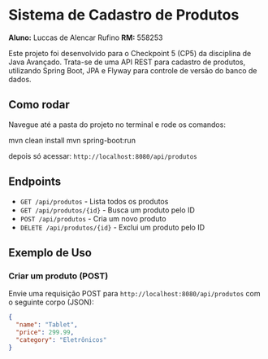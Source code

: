 # Sistema de Cadastro de Produtos

**Aluno:** Luccas de Alencar Rufino
**RM:** 558253

Este projeto foi desenvolvido para o Checkpoint 5 (CP5) da disciplina de Java Avançado. Trata-se de uma API REST para cadastro de produtos, utilizando Spring Boot, JPA e Flyway para controle de versão do banco de dados.

## Como rodar
Navegue até a pasta do projeto no terminal e rode os comandos:

mvn clean install
mvn spring-boot:run

depois só acessar: `http://localhost:8080/api/produtos`

## Endpoints

- `GET /api/produtos` - Lista todos os produtos
- `GET /api/produtos/{id}` - Busca um produto pelo ID
- `POST /api/produtos` - Cria um novo produto
- `DELETE /api/produtos/{id}` - Exclui um produto pelo ID

## Exemplo de Uso

### Criar um produto (POST)

Envie uma requisição POST para `http://localhost:8080/api/produtos` com o seguinte corpo (JSON):

```json
{
  "name": "Tablet",
  "price": 299.99,
  "category": "Eletrônicos"
}
